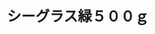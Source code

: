 ---
title: シーグラス緑５００ｇ
description: 
lang: ja
layout: product-page
id: prod_DdbPFl2yuEndGZ
priority: 6
説明: 
価格: 800
在庫: 2
---